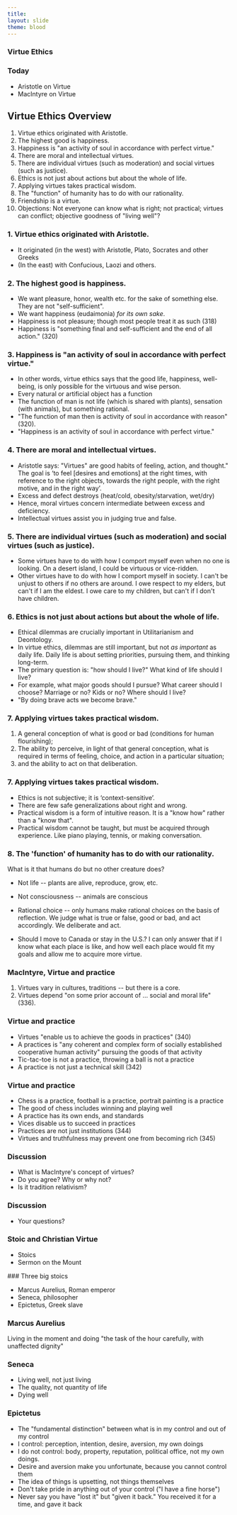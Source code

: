 ```yaml
---
title: 
layout: slide
theme: blood
---
```


<section><!--begin-->
<section background="https://uclphilosophysociety.files.wordpress.com/2015/10/aristotle.jpg?w=1250" data-markdown>




#  Virtue Ethics

### Today

- Aristotle on Virtue
- MacIntyre on Virtue


</section> <!--Intro slide end-->
<section data-markdown>  <!--Slide Beginning-->


## Virtue Ethics Overview

1. Virtue ethics originated with Aristotle.
5. The highest good is happiness. 
6. Happiness is "an activity of soul in accordance with perfect virtue." 
3. There are moral and intellectual virtues. 
4. There are individual virtues (such as moderation) and social virtues (such as justice).
6. Ethics is not just about actions but about the whole of life. 
7. Applying virtues takes practical wisdom. 
8. The "function" of humanity has to do with our rationality. 
9. Friendship is a virtue.
10. Objections: Not everyone can know what is right; not practical; virtues can conflict; objective goodness of "living well"?





</section><section data-markdown>

### 1. Virtue ethics originated with Aristotle.

- It originated (in the west) with Aristotle, Plato, Socrates and other Greeks
- (In the east) with Confucious, Laozi and others.


</section><section data-markdown>

### 2. The highest good is happiness. 

- We want pleasure, honor, wealth etc. for the sake of something else. They are not "self-sufficient". 
- We want happiness (eudaimonia) *for its own sake*. 
- Happiness is not pleasure; though most people treat it as such (318)
- Happiness is "something final and self-sufficient and the end of all action." (320)



</section><section data-markdown>


### 3. Happiness is "an activity of soul in accordance with perfect virtue." 

- In other words, virtue ethics says that the good life, happiness, well-being, is only possible for the virtuous and wise person.
- Every natural or artificial object has a function
- The function of man is not life (which is shared with plants), sensation (with animals), but something rational.
- "The function of man then is activity of soul in accordance with reason" (320).  
- "Happiness is an activity of soul in accordance with perfect virtue."



</section><section data-markdown>

### 4. There are moral and intellectual virtues. 

- Aristotle says: "Virtues" are good habits of feeling, action, and thought." The goal is ‘to feel [desires and emotions] at the right times, with reference to the right objects, towards the right people, with the right motive, and in the right way’. 
- Excess and defect destroys (heat/cold, obesity/starvation, wet/dry)
- Hence, moral virtues concern intermediate between excess and deficiency. 
- Intellectual virtues assist you in judging true and false.



</section><section data-markdown>

### 5. There are individual virtues (such as moderation) and social virtues (such as justice).

- Some virtues have to do with how I comport myself even when no one is looking. On a desert island, I could be virtuous or vice-ridden. 
- Other virtues have to do with how I comport myself in society. I can't be unjust to others if no others are around. I owe respect to my elders, but can't if I am the eldest. I owe care to my children, but can't if I don't have children. 

</section><section data-markdown>

### 6. Ethics is not just about actions but about the whole of life. 
- Ethical dilemmas are crucially important in Utilitarianism and Deontology.
- In virtue ethics, dilemmas are still important, but not  *as important* as daily life. Daily life is about setting priorities, pursuing them, and thinking long-term. 
- The primary question is: "how should I live?" What kind of life should I live? 
- For example, what major goods should I pursue? What career should I choose? Marriage or no? Kids or no? Where should I live? 
- "By doing brave acts we become brave."


</section><section data-markdown>

### 7. Applying virtues takes practical wisdom. 

1. A general conception of what is good or bad (conditions for human flourishing);
2. The ability to perceive, in light of that general conception, what is required in terms of feeling, choice, and action in a particular situation; 
3. and the ability to act on that deliberation. 

</section><section data-markdown>

### 7. Applying virtues takes practical wisdom. 

- Ethics is not subjective; it is ‘context-sensitive’. 
- There are few safe generalizations about right and wrong. 
- Practical wisdom is a form of intuitive reason. It is a "know how" rather than a "know that". 
- Practical wisdom cannot be taught, but must be acquired through experience. Like piano playing, tennis, or making conversation. 


</section><section data-markdown>

### 8. The 'function' of humanity has to do with our rationality. 

What is it that humans do but no other creature does? 

- Not life -- plants are alive, reproduce, grow, etc.
- Not consciousness -- animals are conscious
- Rational choice -- only humans make rational choices on the basis of reflection. We judge what is true or false, good or bad, and act accordingly. We deliberate and act.

- Should I move to Canada or stay in the U.S.? I can only answer that if I know what each place is like, and how well each place would fit my goals and allow me to acquire more virtue.



</section><section data-markdown>

### MacIntyre, Virtue and practice

1. Virtues vary in cultures, traditions -- but there is a core.
2. Virtues depend "on some prior account of ... social and moral life" (336). 

</section><section data-markdown>

### Virtue and practice

- Virtues "enable us to achieve the goods in practices"  (340)
- A practices is "any coherent and complex form of socially established cooperative human activity" pursuing the goods of that activity
- Tic-tac-toe is not a practice, throwing a ball is not a practice
- A practice is not just a technical skill (342)


</section><section data-markdown>

### Virtue and practice
- Chess is a practice, football is a practice, portrait painting is a practice
- The good of chess includes winning and playing well
- A practice has its own ends, and standards 
- Vices disable us to succeed in practices
- Practices are not just institutions (344)
- Virtues and truthfulness may prevent one from becoming rich (345)


</section><section data-markdown>


### Discussion

* What is MacIntyre's concept of virtues? 
* Do you agree? Why or why not?
* Is it tradition relativism?





</section><section data-markdown>

### Discussion

* Your questions?



</section>
</section><!--Slide end-->



<section><!--second day, Christian and Stoic virtue-->
<section data-background="https://static1.squarespace.com/static/51c946cde4b0f05142538988/5278a958e4b085eb5a855185/5588dcb4e4b0eb99d4b7b40e/1435099147791/?format=1500w" data-markdown>

### Stoic and Christian Virtue

- Stoics
- Sermon on the Mount

</section><section data-markdown>
### Three big stoics

- Marcus Aurelius, Roman emperor 
- Seneca, philosopher
- Epictetus, Greek slave 


</section><section data-markdown>

### Marcus Aurelius

Living in the moment and doing "the task of the hour carefully, with unaffected dignity"

</section><section data-markdown>

### Seneca

- Living well, not just living
- The quality, not quantity of life
- Dying well


</section><section data-markdown>

### Epictetus

- The "fundamental distinction" between what is in my control and out of my control
- I control: perception, intention, desire, aversion, my own doings
- I do not control: body, property, reputation, political office, not my own doings. 
- Desire and aversion make you unfortunate, because you cannot control them
- The idea of things is upsetting, not things themselves
- Don't take pride in anything out of your control ("I have a fine horse")
- Never say you have "lost it" but "given it back." You received it for a time, and gave it back






</section>
</section><!--End Day 3, Religion and Reason-->
